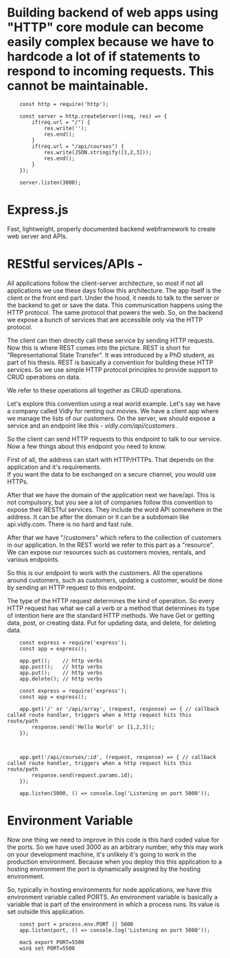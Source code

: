 # Building backend of web apps using  "HTTP" core module can become easily complex because we have to hardcode a lot of if statements to respond to incoming requests. This cannot be maintainable.

```
    const http = require('http');

    const server = http.createServer((req, res) => {
        if(req.url = "/") {
            res.write('');
            res.end();
        }
        if(req.url = "/api/courses") {
            res.write(JSON.stringify([1,2,3]));
            res.end();
        }
    });

    server.listen(3000);

```

# Express.js 
Fast, lightweight, properly documented backend webframework to create web server and APIs.  


# REStful services/APIs - 
All applications follow the client-server architecture, so most if not all applications we use these days follow this architecture.
The app itself is the client or the front end part. Under the hood, it needs to talk to the server or the backend to get or save the data. This communication happens using the HTTP protocol. The same protocol that powers the web. So, on the backend we expose a bunch of services that are accessible only via the HTTP protocol.

The client can then directly call these service by sending HTTP requests. Now this is where REST comes into the picture.
REST is short for "Representational State Transfer". It was introduced by a PhD student, as part of his thesis.
REST is basically a convention for building these HTTP services. So we use simple HTTP protocol principles to provide support to CRUD operations on data. 

We refer to these operations all together as CRUD operations.  

Let's explore this convention using a real world example. Let's say we have a company called Vidly for renting out movies. We have a client app where we manage the lists of our customers. On the server, we should expose a service and an endpoint like this - *vidly.com/api/customers* .  

So the client can send HTTP requests to this endpoint to talk to our service. Now a few things about this endpoint you need to know.  

First of all, the address can start with HTTP/HTTPs. That depends on the application and it's requirements.  
If you want the data to be exchanged on a secure channel, you would use HTTPs.  

After that we have the domain of the application next we have/api. This is not compulsory, but you see a lot of companies follow this convention to expose their RESTful services. They include the word API somewhere in the address. It can be after the domain or it can be a subdomain like api.vidly.com.
There is no hard and fast rule.  

After that we have "/customers" which refers to the collection of customers in our application. In the REST world we refer to this part as a "resource". We can expose our resources such as customers movies, rentals, and various endpoints.  

So this is our endpoint to work with the customers. All the operations around customers, such as customers, updating a customer, would be done by sending an HTTP request to this endpoint.    

The type of the HTTP request determines the kind of operation. So every HTTP request has what we call a verb or a method that determines its type of intention here are the standard HTTP methods. We have Get or getting data, post, or creating data. Put for updating data, and delete, for deleting data.

```
    const express = require('express');
    const app = express();

    app.get();    // http verbs
    app.post();   // http verbs
    app.put();    // http verbs
    app.delete(); // http verbs

```


```
    const express = require('express');
    const app = express();

    app.get('/' or '/api/array', (request, response) => { // callback called route handler, triggers when a http request hits this route/path
        response.send('Hello World' or [1,2,3]);
    });

    

    app.get('/api/courses/:id', (request, response) => { // callback called route handler, triggers when a http request hits this route/path
        response.send(request.params.id);
    });

    app.listen(5000, () => console.log('Listening on port 5000'));

```

# Environment Variable
 Now one thing we need to improve in this code is this hard coded value for the ports. So we have used 3000 as an arbitrary number, why this may work on your development machine, it's unlikely it's going to work in the production environment. Because when you deploy this this application to a hosting environment the port is dynamically assigned by the hosting environment.    

So, typically in hosting environments for node applications, we have this environment variable called PORTS. An environment variable is basically a variable that is part of the environment in which a process runs. Its value is set outside this application.  

```
    const port = process.env.PORT || 5000
    app.listen(port, () => console.log('Listening on port 5000'));

```


```
    mac$ export PORT=5500
    win$ set PORT=5500

```







